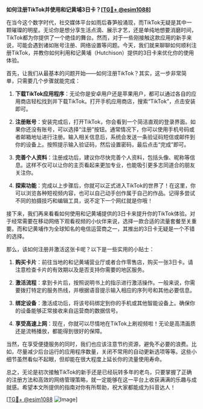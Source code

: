 **如何注册TikTok并使用和记黄埔3日卡？[[TG💪+ @esim1088](https://t.me/s/esim1088)]**

在当今这个数字时代，社交媒体平台如雨后春笋般涌现，而TikTok无疑是其中一颗璀璨的明星。无论你是想分享生活点滴、展示才艺，还是单纯地想要消磨时间，TikTok都为你提供了一个绝佳的舞台。然而，对于一些刚接触这款应用的新手来说，可能会遇到诸如账号注册、网络设置等问题。今天，我们就来聊聊如何顺利注册TikTok，并教你如何利用和记黄埔（Hutchison）提供的3日卡来优化你的使用体验。

首先，让我们从最基本的问题开始——如何注册TikTok？其实，这一步非常简单，只需要几个步骤就能完成：

1. **下载TikTok应用程序**：无论你是安卓用户还是苹果用户，都可以通过各自的应用商店轻松找到并下载TikTok。打开手机应用商店，搜索“TikTok”，点击安装即可。

2. **注册账号**：安装完成后，打开TikTok，你会看到一个简洁直观的登录界面。如果你还没有账号，可以选择“注册”按钮。通常情况下，你可以使用手机号码或者邮箱地址进行注册。输入相关信息后，系统会发送一条验证码短信或邮件到你的设备上。按照提示输入验证码，然后设置密码，最后点击“完成”即可。

3. **完善个人资料**：注册成功后，建议你尽快完善个人资料，包括头像、昵称等信息。这样不仅可以让你的主页看起来更加专业，也能吸引更多志同道合的朋友关注你。

4. **探索功能**：完成以上步骤后，你就可以正式进入TikTok的世界了！在这里，你可以浏览各种短视频内容，也可以自己动手创作属于自己的作品。记得多尝试不同的拍摄技巧和编辑工具，说不定下一个网红就是你哦！

接下来，我们再来看看如何使用和记黄埔提供的3日卡来提升你的TikTok体验。对于经常需要在移动网络下观看视频的小伙伴来说，选择一款合适的流量套餐至关重要。而和记黄埔作为全球知名的电信运营商之一，其推出的3日卡无疑是一个不错的选择。

那么，该如何注册并激活这张卡呢？以下是一些实用的小贴士：

1. **购买卡片**：前往当地的和记黄埔营业厅或者合作零售店，购买一张3日卡。请注意检查卡片的有效期以及是否支持你需要的地区服务。

2. **激活流程**：拿到卡片后，按照说明书上的指示进行激活操作。一般来说，你需要拨打特定的服务热线，并根据语音提示输入相应的序列号和其他必要信息。

3. **绑定设备**：激活成功后，将该号码绑定到你的手机或其他智能设备上。确保你的设备能够正常接收来自运营商的数据信号。

4. **享受高速上网**：现在，你就可以尽情地在TikTok上刷视频啦！无论是高清画质还是流畅播放，都能得到很好的保障。

当然，在享受便捷服务的同时，我们也应该注意节约资源，避免不必要的浪费。比如，尽量减少后台运行的应用程序数量，关闭不常用的自动更新选项等等。这些小细节虽然看似不起眼，但却能在很大程度上延长你的流量使用寿命。

总之，无论是初次接触TikTok的新手还是已经玩转多年的老鸟，只要掌握了正确的注册方法和高效的网络管理策略，就一定能够在这一平台上收获满满的乐趣与成就感。希望本文所提供的指南对你有所帮助，祝大家都能成为抖音达人！

[[TG💪+ @esim1088](https://t.me/s/esim1088) ![Image](https://i.postimg.cc/4NQfJmqS/Snipaste-2025-05-13-00-14-12.png)]